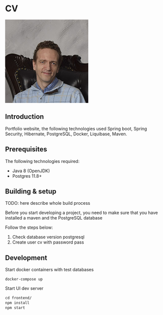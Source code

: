 # **CV**

![logo](frontend/src/assets/img/about.jpg)

## Introduction
Portfolio website, the following technologies used Spring boot, Spring Security, Hibernate, PostgreSQL, Docker, Liquibase, Maven. 

## Prerequisites
The following technologies required:
  * Java 8 (OpenJDK)
  * Postgres 11.8+

## Building & setup

TODO: here describe whole build process

Before you start developing a project, you need to make sure that you have installed a maven and the PostgreSQL database

Follow the steps below:
1. Check database version postgresql
2. Create user cv with password pass

## Development

Start docker containers with test databases
```
docker-compose up
```

Start UI dev server
```
cd frontend/
npm install
npm start

```



